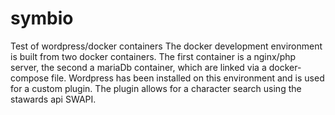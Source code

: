 # symbio
Test of wordpress/docker containers
The docker development environment is built from two docker containers.
The first container is a nginx/php server, the second a mariaDb container, which are linked via a docker-compose file.
Wordpress has been installed on this environment and is used for a custom plugin.
The plugin allows for a character search using the stawards api SWAPI.
